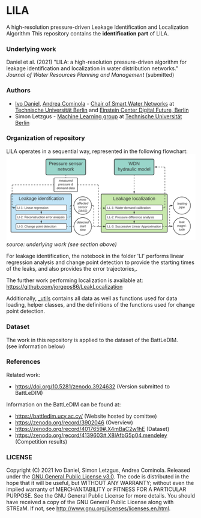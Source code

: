 # LILA
A high-resolution pressure-driven Leakage Identification and Localization Algorithm
This repository contains the **identification part** of LILA.

### Underlying work
Daniel et al. (2021) "LILA: a high-resolution pressure-driven algorithm for leakage identification and localization in water distribution networks." *Journal of Water Resources Planning and Management* (submitted)

### Authors
- [Ivo Daniel](https://www.swn.tu-berlin.de/menue/team/msc_ivo_daniel/), [Andrea Cominola](https://www.swn.tu-berlin.de/menue/team/prof_dr_andrea_cominola/) - [Chair of Smart Water Networks](https://swn.tu-berlin.de) at [Technische Universität Berlin](https://tu.berlin) and [Einstein Center Digital Future, Berlin](https://digital-future.berlin)  
- Simon Letzgus - [Machine Learning group](https://www.ml.tu-berlin.de/menue/machine_learning/) at [Technische Universität Berlin](https://tu.berlin)

### Organization of repository
LILA operates in a sequential way, represented in the following flowchart:
![flowchart](LILA_flowchart.png)
*source: underlying work (see section above)*

For leakage identification, the notebook in the folder 'LI' performs linear regression analysis and change point detection to provide the starting times of the leaks, and also provides the error trajectories,.

The further work performing localization is available at:
https://github.com/jorgeps86/LeakLocalization

Additionally, [_utils](_utils/) contains all data as well as functions used for data loading, helper classes, and the definitions of the functions used for change point detection.

### Dataset
The work in this repository is applied to the dataset of the BattLeDIM.  
(see information below)

### References
Related work:
- https://doi.org/10.5281/zenodo.3924632 (Version submitted to BattLeDIM)

Information on the BattLeDIM can be found at:
- https://battledim.ucy.ac.cy/ (Website hosted by comittee)
- https://zenodo.org/record/3902046 (Overview)
- https://zenodo.org/record/4017659#.X4mBaC2w1hE (Dataset)
- https://zenodo.org/record/4139603#.X8lAfbG5p04.mendeley (Competition results)

### LICENSE
Copyright (C) 2021 Ivo Daniel, Simon Letzgus, Andrea Cominola. Released under the [GNU General Public License v3.0](LICENSE). The code is distributed in the hope that it will be useful, but WITHOUT ANY WARRANTY; without even the implied warranty of MERCHANTABILITY or FITNESS FOR A PARTICULAR PURPOSE. See the GNU General Public License for more details. You should have received a copy of the GNU General Public License along with STREaM. If not, see http://www.gnu.org/licenses/licenses.en.html.
